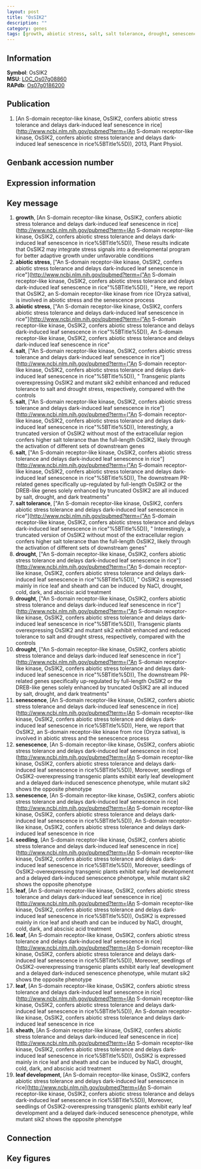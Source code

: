 ```yaml
---
layout: post
title: "OsSIK2"
description: ""
category: genes
tags: [growth, abiotic stress, salt, salt tolerance, drought, senescence, seedling, leaf, sheath, leaf development, Gene]
---
```


## Information
__Symbol__: OsSIK2  
__MSU__: [LOC_Os07g08860](http://rice.plantbiology.msu.edu/cgi-bin/ORF_infopage.cgi?orf=LOC_Os07g08860)  
__RAPdb__: [Os07g0186200](http://rapdb.dna.affrc.go.jp/viewer/gbrowse_details/irgsp1?name=Os07g0186200)  

## Publication
1. [An S-domain receptor-like kinase, OsSIK2, confers abiotic stress tolerance and delays dark-induced leaf senescence in rice](http://www.ncbi.nlm.nih.gov/pubmed?term=(An S-domain receptor-like kinase, OsSIK2, confers abiotic stress tolerance and delays dark-induced leaf senescence in rice%5BTitle%5D)), 2013, Plant Physiol.

## Genbank accession number

## Expression information

## Key message
1. __growth__, [An S-domain receptor-like kinase, OsSIK2, confers abiotic stress tolerance and delays dark-induced leaf senescence in rice](http://www.ncbi.nlm.nih.gov/pubmed?term=(An S-domain receptor-like kinase, OsSIK2, confers abiotic stress tolerance and delays dark-induced leaf senescence in rice%5BTitle%5D)),  These results indicate that OsSIK2 may integrate stress signals into a developmental program for better adaptive growth under unfavorable conditions
2. __abiotic stress__, ["An S-domain receptor-like kinase, OsSIK2, confers abiotic stress tolerance and delays dark-induced leaf senescence in rice"](http://www.ncbi.nlm.nih.gov/pubmed?term=("An S-domain receptor-like kinase, OsSIK2, confers abiotic stress tolerance and delays dark-induced leaf senescence in rice"%5BTitle%5D)), " Here, we report that OsSIK2, an S-domain receptor-like kinase from rice (Oryza sativa), is involved in abiotic stress and the senescence process
3. __abiotic stress__, ["An S-domain receptor-like kinase, OsSIK2, confers abiotic stress tolerance and delays dark-induced leaf senescence in rice"](http://www.ncbi.nlm.nih.gov/pubmed?term=("An S-domain receptor-like kinase, OsSIK2, confers abiotic stress tolerance and delays dark-induced leaf senescence in rice"%5BTitle%5D)), An S-domain receptor-like kinase, OsSIK2, confers abiotic stress tolerance and delays dark-induced leaf senescence in rice"
4. __salt__, ["An S-domain receptor-like kinase, OsSIK2, confers abiotic stress tolerance and delays dark-induced leaf senescence in rice"](http://www.ncbi.nlm.nih.gov/pubmed?term=("An S-domain receptor-like kinase, OsSIK2, confers abiotic stress tolerance and delays dark-induced leaf senescence in rice"%5BTitle%5D)), " Transgenic plants overexpressing OsSIK2 and mutant sik2 exhibit enhanced and reduced tolerance to salt and drought stress, respectively, compared with the controls
5. __salt__, ["An S-domain receptor-like kinase, OsSIK2, confers abiotic stress tolerance and delays dark-induced leaf senescence in rice"](http://www.ncbi.nlm.nih.gov/pubmed?term=("An S-domain receptor-like kinase, OsSIK2, confers abiotic stress tolerance and delays dark-induced leaf senescence in rice"%5BTitle%5D)),  Interestingly, a truncated version of OsSIK2 without most of the extracellular region confers higher salt tolerance than the full-length OsSIK2, likely through the activation of different sets of downstream genes
6. __salt__, ["An S-domain receptor-like kinase, OsSIK2, confers abiotic stress tolerance and delays dark-induced leaf senescence in rice"](http://www.ncbi.nlm.nih.gov/pubmed?term=("An S-domain receptor-like kinase, OsSIK2, confers abiotic stress tolerance and delays dark-induced leaf senescence in rice"%5BTitle%5D)),  The downstream PR-related genes specifically up-regulated by full-length OsSIK2 or the DREB-like genes solely enhanced by truncated OsSIK2 are all induced by salt, drought, and dark treatments"
7. __salt tolerance__, ["An S-domain receptor-like kinase, OsSIK2, confers abiotic stress tolerance and delays dark-induced leaf senescence in rice"](http://www.ncbi.nlm.nih.gov/pubmed?term=("An S-domain receptor-like kinase, OsSIK2, confers abiotic stress tolerance and delays dark-induced leaf senescence in rice"%5BTitle%5D)), " Interestingly, a truncated version of OsSIK2 without most of the extracellular region confers higher salt tolerance than the full-length OsSIK2, likely through the activation of different sets of downstream genes"
8. __drought__, ["An S-domain receptor-like kinase, OsSIK2, confers abiotic stress tolerance and delays dark-induced leaf senescence in rice"](http://www.ncbi.nlm.nih.gov/pubmed?term=("An S-domain receptor-like kinase, OsSIK2, confers abiotic stress tolerance and delays dark-induced leaf senescence in rice"%5BTitle%5D)), " OsSIK2 is expressed mainly in rice leaf and sheath and can be induced by NaCl, drought, cold, dark, and abscisic acid treatment
9. __drought__, ["An S-domain receptor-like kinase, OsSIK2, confers abiotic stress tolerance and delays dark-induced leaf senescence in rice"](http://www.ncbi.nlm.nih.gov/pubmed?term=("An S-domain receptor-like kinase, OsSIK2, confers abiotic stress tolerance and delays dark-induced leaf senescence in rice"%5BTitle%5D)),  Transgenic plants overexpressing OsSIK2 and mutant sik2 exhibit enhanced and reduced tolerance to salt and drought stress, respectively, compared with the controls
10. __drought__, ["An S-domain receptor-like kinase, OsSIK2, confers abiotic stress tolerance and delays dark-induced leaf senescence in rice"](http://www.ncbi.nlm.nih.gov/pubmed?term=("An S-domain receptor-like kinase, OsSIK2, confers abiotic stress tolerance and delays dark-induced leaf senescence in rice"%5BTitle%5D)),  The downstream PR-related genes specifically up-regulated by full-length OsSIK2 or the DREB-like genes solely enhanced by truncated OsSIK2 are all induced by salt, drought, and dark treatments"
11. __senescence__, [An S-domain receptor-like kinase, OsSIK2, confers abiotic stress tolerance and delays dark-induced leaf senescence in rice](http://www.ncbi.nlm.nih.gov/pubmed?term=(An S-domain receptor-like kinase, OsSIK2, confers abiotic stress tolerance and delays dark-induced leaf senescence in rice%5BTitle%5D)),  Here, we report that OsSIK2, an S-domain receptor-like kinase from rice (Oryza sativa), is involved in abiotic stress and the senescence process
12. __senescence__, [An S-domain receptor-like kinase, OsSIK2, confers abiotic stress tolerance and delays dark-induced leaf senescence in rice](http://www.ncbi.nlm.nih.gov/pubmed?term=(An S-domain receptor-like kinase, OsSIK2, confers abiotic stress tolerance and delays dark-induced leaf senescence in rice%5BTitle%5D)),  Moreover, seedlings of OsSIK2-overexpressing transgenic plants exhibit early leaf development and a delayed dark-induced senescence phenotype, while mutant sik2 shows the opposite phenotype
13. __senescence__, [An S-domain receptor-like kinase, OsSIK2, confers abiotic stress tolerance and delays dark-induced leaf senescence in rice](http://www.ncbi.nlm.nih.gov/pubmed?term=(An S-domain receptor-like kinase, OsSIK2, confers abiotic stress tolerance and delays dark-induced leaf senescence in rice%5BTitle%5D)), An S-domain receptor-like kinase, OsSIK2, confers abiotic stress tolerance and delays dark-induced leaf senescence in rice
14. __seedling__, [An S-domain receptor-like kinase, OsSIK2, confers abiotic stress tolerance and delays dark-induced leaf senescence in rice](http://www.ncbi.nlm.nih.gov/pubmed?term=(An S-domain receptor-like kinase, OsSIK2, confers abiotic stress tolerance and delays dark-induced leaf senescence in rice%5BTitle%5D)),  Moreover, seedlings of OsSIK2-overexpressing transgenic plants exhibit early leaf development and a delayed dark-induced senescence phenotype, while mutant sik2 shows the opposite phenotype
15. __leaf__, [An S-domain receptor-like kinase, OsSIK2, confers abiotic stress tolerance and delays dark-induced leaf senescence in rice](http://www.ncbi.nlm.nih.gov/pubmed?term=(An S-domain receptor-like kinase, OsSIK2, confers abiotic stress tolerance and delays dark-induced leaf senescence in rice%5BTitle%5D)),  OsSIK2 is expressed mainly in rice leaf and sheath and can be induced by NaCl, drought, cold, dark, and abscisic acid treatment
16. __leaf__, [An S-domain receptor-like kinase, OsSIK2, confers abiotic stress tolerance and delays dark-induced leaf senescence in rice](http://www.ncbi.nlm.nih.gov/pubmed?term=(An S-domain receptor-like kinase, OsSIK2, confers abiotic stress tolerance and delays dark-induced leaf senescence in rice%5BTitle%5D)),  Moreover, seedlings of OsSIK2-overexpressing transgenic plants exhibit early leaf development and a delayed dark-induced senescence phenotype, while mutant sik2 shows the opposite phenotype
17. __leaf__, [An S-domain receptor-like kinase, OsSIK2, confers abiotic stress tolerance and delays dark-induced leaf senescence in rice](http://www.ncbi.nlm.nih.gov/pubmed?term=(An S-domain receptor-like kinase, OsSIK2, confers abiotic stress tolerance and delays dark-induced leaf senescence in rice%5BTitle%5D)), An S-domain receptor-like kinase, OsSIK2, confers abiotic stress tolerance and delays dark-induced leaf senescence in rice
18. __sheath__, [An S-domain receptor-like kinase, OsSIK2, confers abiotic stress tolerance and delays dark-induced leaf senescence in rice](http://www.ncbi.nlm.nih.gov/pubmed?term=(An S-domain receptor-like kinase, OsSIK2, confers abiotic stress tolerance and delays dark-induced leaf senescence in rice%5BTitle%5D)),  OsSIK2 is expressed mainly in rice leaf and sheath and can be induced by NaCl, drought, cold, dark, and abscisic acid treatment
19. __leaf development__, [An S-domain receptor-like kinase, OsSIK2, confers abiotic stress tolerance and delays dark-induced leaf senescence in rice](http://www.ncbi.nlm.nih.gov/pubmed?term=(An S-domain receptor-like kinase, OsSIK2, confers abiotic stress tolerance and delays dark-induced leaf senescence in rice%5BTitle%5D)),  Moreover, seedlings of OsSIK2-overexpressing transgenic plants exhibit early leaf development and a delayed dark-induced senescence phenotype, while mutant sik2 shows the opposite phenotype

## Connection

## Key figures


